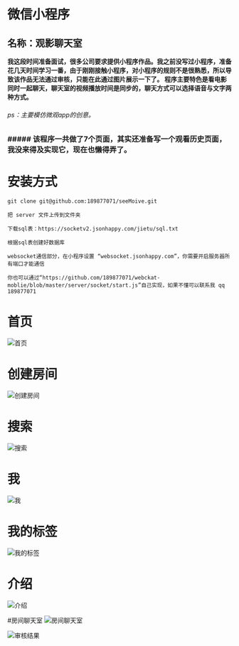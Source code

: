 # 微信小程序
## 名称：观影聊天室
**我这段时间准备面试，很多公司要求提供小程序作品。我之前没写过小程序，准备花几天时间学习一番，由于刚刚接触小程序，对小程序的规则不是很熟悉，所以导致该作品无法通过审核，只能在此通过图片展示一下了。
程序主要特色是看电影同时一起聊天，聊天室的视频播放时间是同步的，聊天方式可以选择语音与文字两种方式。**
###### ps：主要模仿微观app的创意。
### ##### 该程序一共做了7个页面，其实还准备写一个观看历史页面，我没来得及实现它，现在也懒得弄了。

# 安装方式

`git clone git@github.com:189877071/seeMoive.git`

`把 server 文件上传到文件夹`

`下载sql表：https://socketv2.jsonhappy.com/jietu/sql.txt`

`根据sql表创建好数据库`

`websocket通信部分，在小程序设置 “websocket.jsonhappy.com”，你需要开启服务器所有端口才能通信`

`你也可以通过“https://github.com/189877071/webckat-moblie/blob/master/server/socket/start.js”自己实现，如果不懂可以联系我 qq 189877071`

# 首页
![首页](https://socketv2.jsonhappy.com/jietu/index.jpg "首页")

# 创建房间
![创建房间](https://socketv2.jsonhappy.com/jietu/create.jpg "创建房间")

# 搜索
![搜索](https://socketv2.jsonhappy.com/jietu/search.jpg "搜索")

# 我
![我](https://socketv2.jsonhappy.com/jietu/mi.jpg "我")


# 我的标签
![我的标签](https://socketv2.jsonhappy.com/jietu/label.jpg "我的标签")

# 介绍
![介绍](https://socketv2.jsonhappy.com/jietu/js.jpg "介绍")

#房间聊天室
![房间聊天室](https://socketv2.jsonhappy.com/jietu/home.jpg "房间聊天室")

![审核结果](https://socketv2.jsonhappy.com/jietu/tz.jpg "审核结果")